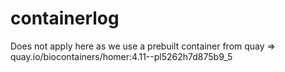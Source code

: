 # containerlog

Does not apply here as we use a prebuilt container from quay
=> quay.io/biocontainers/homer:4.11--pl5262h7d875b9_5